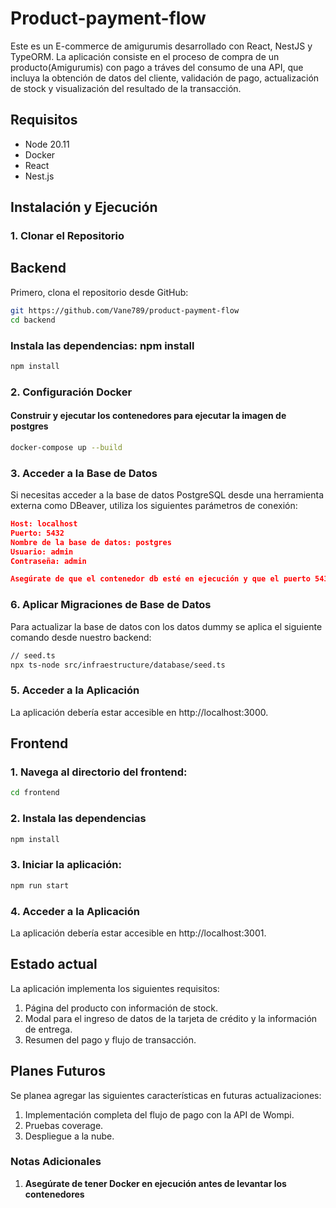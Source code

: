 # Product-payment-flow

Este es un E-commerce de amigurumis desarrollado con React, NestJS y TypeORM. La aplicación consiste en el proceso de compra de un producto(Amigurumis) con pago a tráves del consumo de una API, que incluya la obtención de datos del cliente, validación de pago, actualización de stock y visualización del resultado de la transacción.

## Requisitos

- Node 20.11
- Docker
- React
- Nest.js

## Instalación y Ejecución

### 1. Clonar el Repositorio

## Backend

Primero, clona el repositorio desde GitHub:

```bash
git https://github.com/Vane789/product-payment-flow
cd backend
```

### Instala las dependencias: npm install

```bash
npm install
```

### 2. Configuración Docker

#### Construir y ejecutar los contenedores para ejecutar la imagen de postgres

```bash
docker-compose up --build
```

### 3. Acceder a la Base de Datos

Si necesitas acceder a la base de datos PostgreSQL desde una herramienta externa como DBeaver, utiliza los siguientes parámetros de conexión:

```JSON
Host: localhost
Puerto: 5432
Nombre de la base de datos: postgres
Usuario: admin
Contraseña: admin

Asegúrate de que el contenedor db esté en ejecución y que el puerto 5432 esté expuesto.
```

### 6. Aplicar Migraciones de Base de Datos

Para actualizar la base de datos con los datos dummy se aplica el siguiente comando desde nuestro backend:

```bash
// seed.ts
npx ts-node src/infraestructure/database/seed.ts
```

### 5. Acceder a la Aplicación

La aplicación debería estar accesible en http://localhost:3000.

## Frontend

### 1. Navega al directorio del frontend:

```bash
cd frontend
```

### 2. Instala las dependencias

```bash
npm install
```

### 3. Iniciar la aplicación:

```bash
npm run start
```

### 4. Acceder a la Aplicación

La aplicación debería estar accesible en http://localhost:3001.

## Estado actual

La aplicación implementa los siguientes requisitos:

1. Página del producto con información de stock.
2. Modal para el ingreso de datos de la tarjeta de crédito y la información de entrega.
3. Resumen del pago y flujo de transacción.

## Planes Futuros

Se planea agregar las siguientes características en futuras actualizaciones:

1. Implementación completa del flujo de pago con la API de Wompi.
2. Pruebas coverage.
3. Despliegue a la nube.

### Notas Adicionales

1. **Asegúrate de tener Docker en ejecución antes de levantar los contenedores**
